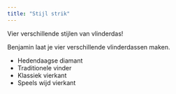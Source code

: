 ```yaml
---
title: "Stijl strik"
---
```


Vier verschillende stijlen van vlinderdas!

Benjamin laat je vier verschillende vlinderdassen maken.

- Hedendaagse diamant
- Traditionele vinder
- Klassiek vierkant
- Speels wijd vierkant




